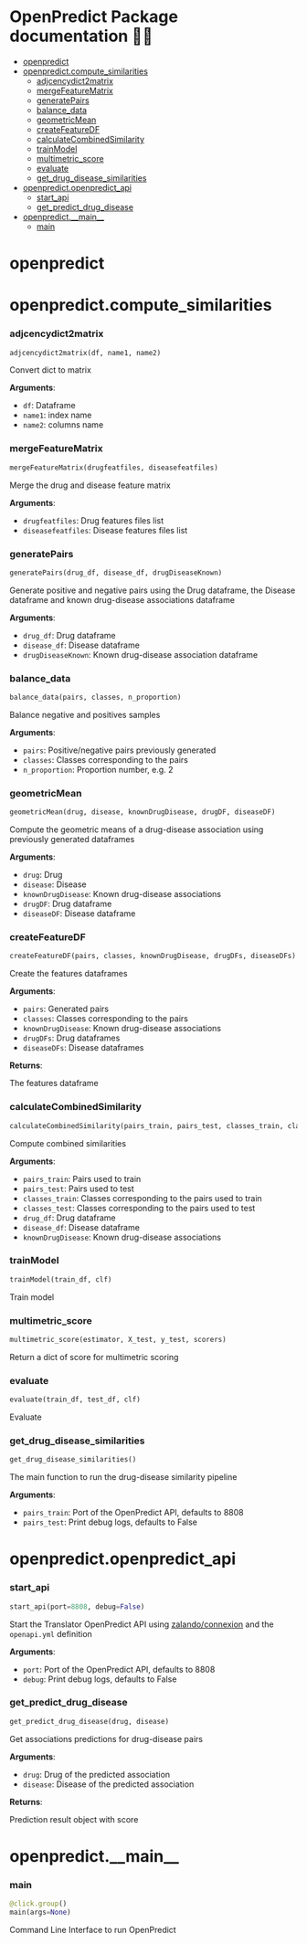 # OpenPredict Package documentation 🔮🐍

* [openpredict](#.openpredict)
* [openpredict.compute\_similarities](#.openpredict.compute_similarities)
  * [adjcencydict2matrix](#.openpredict.compute_similarities.adjcencydict2matrix)
  * [mergeFeatureMatrix](#.openpredict.compute_similarities.mergeFeatureMatrix)
  * [generatePairs](#.openpredict.compute_similarities.generatePairs)
  * [balance\_data](#.openpredict.compute_similarities.balance_data)
  * [geometricMean](#.openpredict.compute_similarities.geometricMean)
  * [createFeatureDF](#.openpredict.compute_similarities.createFeatureDF)
  * [calculateCombinedSimilarity](#.openpredict.compute_similarities.calculateCombinedSimilarity)
  * [trainModel](#.openpredict.compute_similarities.trainModel)
  * [multimetric\_score](#.openpredict.compute_similarities.multimetric_score)
  * [evaluate](#.openpredict.compute_similarities.evaluate)
  * [get\_drug\_disease\_similarities](#.openpredict.compute_similarities.get_drug_disease_similarities)
* [openpredict.openpredict\_api](#.openpredict.openpredict_api)
  * [start\_api](#.openpredict.openpredict_api.start_api)
  * [get\_predict\_drug\_disease](#.openpredict.openpredict_api.get_predict_drug_disease)
* [openpredict.\_\_main\_\_](#.openpredict.__main__)
  * [main](#.openpredict.__main__.main)

<a name=".openpredict"></a>
# openpredict

<a name=".openpredict.compute_similarities"></a>
# openpredict.compute\_similarities

<a name=".openpredict.compute_similarities.adjcencydict2matrix"></a>
### adjcencydict2matrix

```python
adjcencydict2matrix(df, name1, name2)
```

Convert dict to matrix

**Arguments**:

- `df`: Dataframe
- `name1`: index name
- `name2`: columns name

<a name=".openpredict.compute_similarities.mergeFeatureMatrix"></a>
### mergeFeatureMatrix

```python
mergeFeatureMatrix(drugfeatfiles, diseasefeatfiles)
```

Merge the drug and disease feature matrix

**Arguments**:

- `drugfeatfiles`: Drug features files list
- `diseasefeatfiles`: Disease features files list

<a name=".openpredict.compute_similarities.generatePairs"></a>
### generatePairs

```python
generatePairs(drug_df, disease_df, drugDiseaseKnown)
```

Generate positive and negative pairs using the Drug dataframe, the Disease dataframe and known drug-disease associations dataframe

**Arguments**:

- `drug_df`: Drug dataframe
- `disease_df`: Disease dataframe
- `drugDiseaseKnown`: Known drug-disease association dataframe

<a name=".openpredict.compute_similarities.balance_data"></a>
### balance\_data

```python
balance_data(pairs, classes, n_proportion)
```

Balance negative and positives samples

**Arguments**:

- `pairs`: Positive/negative pairs previously generated
- `classes`: Classes corresponding to the pairs
- `n_proportion`: Proportion number, e.g. 2

<a name=".openpredict.compute_similarities.geometricMean"></a>
### geometricMean

```python
geometricMean(drug, disease, knownDrugDisease, drugDF, diseaseDF)
```

Compute the geometric means of a drug-disease association using previously generated dataframes

**Arguments**:

- `drug`: Drug
- `disease`: Disease
- `knownDrugDisease`: Known drug-disease associations
- `drugDF`: Drug dataframe
- `diseaseDF`: Disease dataframe

<a name=".openpredict.compute_similarities.createFeatureDF"></a>
### createFeatureDF

```python
createFeatureDF(pairs, classes, knownDrugDisease, drugDFs, diseaseDFs)
```

Create the features dataframes

**Arguments**:

- `pairs`: Generated pairs
- `classes`: Classes corresponding to the pairs
- `knownDrugDisease`: Known drug-disease associations
- `drugDFs`: Drug dataframes
- `diseaseDFs`: Disease dataframes

**Returns**:

The features dataframe

<a name=".openpredict.compute_similarities.calculateCombinedSimilarity"></a>
### calculateCombinedSimilarity

```python
calculateCombinedSimilarity(pairs_train, pairs_test, classes_train, classes_test, drug_df, disease_df, knownDrugDisease)
```

Compute combined similarities

**Arguments**:

- `pairs_train`: Pairs used to train
- `pairs_test`: Pairs used to test
- `classes_train`: Classes corresponding to the pairs used to train
- `classes_test`: Classes corresponding to the pairs used to test
- `drug_df`: Drug dataframe
- `disease_df`: Disease dataframe
- `knownDrugDisease`: Known drug-disease associations

<a name=".openpredict.compute_similarities.trainModel"></a>
### trainModel

```python
trainModel(train_df, clf)
```

Train model

<a name=".openpredict.compute_similarities.multimetric_score"></a>
### multimetric\_score

```python
multimetric_score(estimator, X_test, y_test, scorers)
```

Return a dict of score for multimetric scoring

<a name=".openpredict.compute_similarities.evaluate"></a>
### evaluate

```python
evaluate(train_df, test_df, clf)
```

Evaluate

<a name=".openpredict.compute_similarities.get_drug_disease_similarities"></a>
### get\_drug\_disease\_similarities

```python
get_drug_disease_similarities()
```

The main function to run the drug-disease similarity pipeline

**Arguments**:

- `pairs_train`: Port of the OpenPredict API, defaults to 8808
- `pairs_test`: Print debug logs, defaults to False

<a name=".openpredict.openpredict_api"></a>
# openpredict.openpredict\_api

<a name=".openpredict.openpredict_api.start_api"></a>
### start\_api

```python
start_api(port=8808, debug=False)
```

Start the Translator OpenPredict API using [zalando/connexion](https://github.com/zalando/connexion) and the `openapi.yml` definition

**Arguments**:

- `port`: Port of the OpenPredict API, defaults to 8808
- `debug`: Print debug logs, defaults to False

<a name=".openpredict.openpredict_api.get_predict_drug_disease"></a>
### get\_predict\_drug\_disease

```python
get_predict_drug_disease(drug, disease)
```

Get associations predictions for drug-disease pairs

**Arguments**:

- `drug`: Drug of the predicted association
- `disease`: Disease of the predicted association

**Returns**:

Prediction result object with score

<a name=".openpredict.__main__"></a>
# openpredict.\_\_main\_\_

<a name=".openpredict.__main__.main"></a>
### main

```python
@click.group()
main(args=None)
```

Command Line Interface to run OpenPredict

